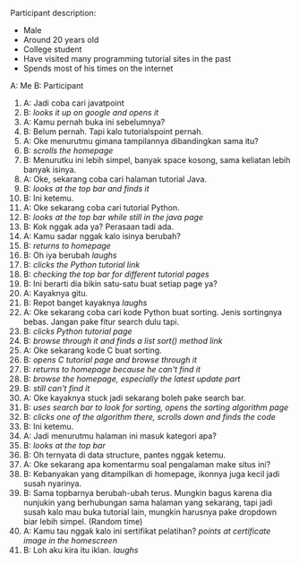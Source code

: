 Participant description:
- Male
- Around 20 years old
- College student
- Have visited many programming tutorial sites in the past
- Spends most of his times on the internet

A: Me 
B: Participant

1.  A: Jadi coba cari javatpoint
2.  B: *looks it up on google and opens it*
3.  A: Kamu pernah buka ini sebelumnya?
4.  B: Belum pernah. Tapi kalo tutorialspoint pernah.
5.  A: Oke menurutmu gimana tampilannya dibandingkan sama itu?
6.  B: *scrolls the homepage*
7.  B: Menurutku ini lebih simpel, banyak space kosong, sama keliatan lebih banyak isinya.
8.  A: Oke, sekarang coba cari halaman tutorial Java.
9.  B: *looks at the top bar and finds it*
10. B: Ini ketemu.
11. A: Oke sekarang coba cari tutorial Python.
12. B: *looks at the top bar while still in the java page*
13. B: Kok nggak ada ya? Perasaan tadi ada.
14. A: Kamu sadar nggak kalo isinya berubah?
15. B: *returns to homepage*
16. B: Oh iya berubah *laughs*
17. B: *clicks the Python tutorial link*
18. B: *checking the top bar for different tutorial pages*
19. B: Ini berarti dia bikin satu-satu buat setiap page ya?
20. A: Kayaknya gitu.
21. B: Repot banget kayaknya *laughs*
22. A: Oke sekarang coba cari kode Python buat sorting. Jenis sortingnya bebas. 
       Jangan pake fitur search dulu tapi.
23. B: *clicks Python tutorial page*
24. B: *browse through it and finds a list sort() method link*
25. A: Oke sekarang kode C buat sorting.
26. B: *opens C tutorial page and browse through it*
27. B: *returns to homepage because he can't find it*
28. B: *browse the homepage, especially the latest update part*
29. B: *still can't find it*
30. A: Oke kayaknya stuck jadi sekarang boleh pake search bar.
31. B: *uses search bar to look for sorting, opens the sorting algorithm page*
32. B: *clicks one of the algorithm there, scrolls down and finds the code*
33. B: Ini ketemu.
34. A: Jadi menurutmu halaman ini masuk kategori apa?
35. B: *looks at the top bar*
36. B: Oh ternyata di data structure, pantes nggak ketemu.
37. A: Oke sekarang apa komentarmu soal pengalaman make situs ini?
38. B: Kebanyakan yang ditampilkan di homepage, ikonnya juga kecil jadi susah nyarinya.
39. B: Sama topbarnya berubah-ubah terus. Mungkin bagus karena dia nunjukin yang berhubungan sama
       halaman yang sekarang, tapi jadi susah kalo mau buka tutorial lain, mungkin harusnya pake
       dropdown biar lebih simpel.
(Random time)
40. A: Kamu tau nggak kalo ini sertifikat pelatihan? 
       *points at certificate image in the homescreen*
41. B: Loh aku kira itu iklan. *laughs*